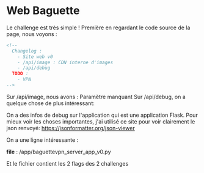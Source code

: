 # Web Baguette 

Le challenge est très simple ! Première en regardant le code source de la page, nous voyons : 

```html
<!-- 
  Changelog :
    - Site web v0
    - /api/image : CDN interne d'images
    - /api/debug
  TODO :
    - VPN
-->
```

Sur /api/image, nous avons : Paramètre manquant
Sur /api/debug, on a quelque chose de plus intéressant:

On a des infos de debug sur l'application qui est une application Flask. Pour mieux voir les choses importantes, j'ai utilisé ce site pour voir clairement le json renvoyé: https://jsonformatter.org/json-viewer

On a une ligne intéressante : 

__file__	:	/app/baguettevpn_server_app_v0.py

Et le fichier contient les 2 flags des 2 challenges